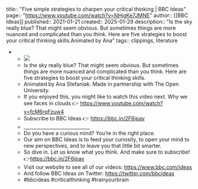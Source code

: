 title:: "Five simple strategies to sharpen your critical thinking | BBC Ideas"
page:: "https://www.youtube.com/watch?v=NHjgKe7JMNE"
author:: [[BBC Ideas]]
published:: 2021-01-21
created:: 2025-01-29
description:: "Is the sky really blue? That might seem obvious. But sometimes things are more nuanced and complicated than you think. Here are five strategies to boost your critical thinking skills.Animated by Ana"
tags:: clippings, literature

- * ![](https://www.youtube.com/watch?v=NHjgKe7JMNE)
  * Is the sky really blue? That might seem obvious. But sometimes things are more nuanced and complicated than you think. Here are five strategies to boost your critical thinking skills.
  * Animated by Ana Stefaniak. Made in partnership with The Open University.
  * If you enjoyed this, you might like to watch this video next. Why we see faces in clouds 👉 https://www.youtube.com/watch?v=fcM6rqFzuw4
  * Subscribe to BBC Ideas 👉 https://bbc.in/2F6ipav
  * \_\_\_\_\_\_\_\_\_\_\_\_\_\_\_\_\_\_\_\_\_\_\_\_\_\_\_\_
  * Do you have a curious mind? You’re in the right place.
  * Our aim on BBC Ideas is to feed your curiosity, to open your mind to new perspectives, and to leave you that little bit smarter.
  * So dive in. Let us know what you think. And make sure to subscribe! 👉https://bbc.in/2F6ipav
  * Visit our website to see all of our videos: https://www.bbc.com/ideas
  * And follow BBC Ideas on Twitter: https://twitter.com/bbcideas
  * #bbcideas #criticalthinking #trainyourbrain